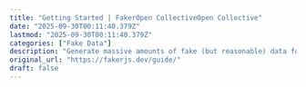 ```yaml
---
title: "Getting Started | FakerOpen CollectiveOpen Collective"
date: "2025-09-30T00:11:40.379Z"
lastmod: "2025-09-30T00:11:40.379Z"
categories: ["Fake Data"]
description: "Generate massive amounts of fake (but reasonable) data for testing and development."
original_url: "https://fakerjs.dev/guide/"
draft: false
---
```

